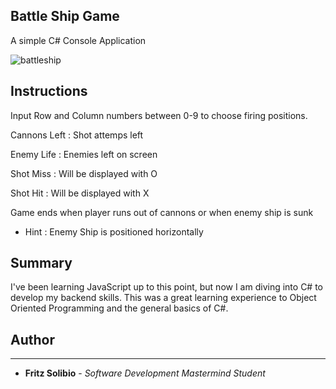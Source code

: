 ## Battle Ship Game ##

A simple C# Console Application 


![battleship](./images/game-screenshot.png)


## Instructions

Input Row and Column numbers between 0-9 to choose firing positions. 

Cannons Left : Shot attemps left

Enemy Life : Enemies left on screen

Shot Miss : Will be displayed with O

Shot Hit : Will be displayed with X

Game ends when player runs out of cannons or when enemy ship is sunk

- Hint : Enemy Ship is positioned horizontally

## Summary

I've been learning JavaScript up to this point, but now I am diving into C# to develop my backend skills. This was a great learning experience to Object Oriented Programming and the general basics of C#.

## Author

---

- **Fritz Solibio** - _Software Development Mastermind Student_
